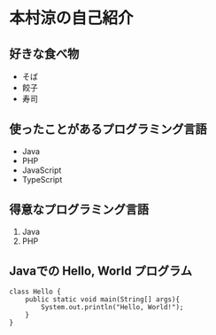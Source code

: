 # 本村涼の自己紹介

## 好きな食べ物
- そば
- 餃子
- 寿司

## 使ったことがあるプログラミング言語
- Java
- PHP
- JavaScript
- TypeScript

## 得意なプログラミング言語
1. Java
1. PHP

## Javaでの Hello, World プログラム
```
class Hello {
    public static void main(String[] args){
        System.out.println("Hello, World!");
    }
}
```